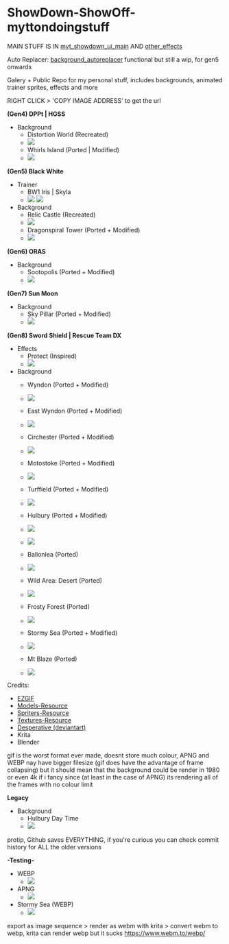# ShowDown-ShowOff-myttondoingstuff
MAIN STUFF IS IN [myt_showdown_ui_main](https://github.com/mammal-is-fleshy/ShowdownShow-Off-MyttonCodingStuff/blob/main/myt_showdown_ui_main.css) AND [other_effects](https://github.com/mammal-is-fleshy/ShowdownShow-Off-MyttonCodingStuff/blob/main/other_effects.css)

Auto Replacer: [background_autoreplacer](https://github.com/mammal-is-fleshy/ShowdownShow-Off-MyttonCodingStuff/blob/main/background_autoreplacer.css) functional but still a wip, for gen5 onwards

Galery + Public Repo for my personal stuff, includes backgrounds, animated trainer sprites, effects and more

RIGHT CLICK > 'COPY IMAGE ADDRESS' to get the url

**(Gen4) DPPt | HGSS**
- Background
	- Distortion World (Recreated)
	- ![](https://raw.githubusercontent.com/mammal-is-fleshy/ShowdownShow-Off-MyttonCodingStuff/main/Background/dpp_distortion_world.gif)		
	- Whirls Island (Ported | Modified)
	- ![](https://raw.githubusercontent.com/mammal-is-fleshy/ShowdownShow-Off-MyttonCodingStuff/main/Background/hgss_whirls_island.gif)	

**(Gen5) Black White**
- Trainer
	- BW1 Iris | Skyla
	- ![](https://raw.githubusercontent.com/mammal-is-fleshy/ShowdownShow-Off-MyttonCodingStuff/main/Animated%20Trainer/bw_iris_animated.gif)	 ![](https://raw.githubusercontent.com/mammal-is-fleshy/ShowdownShow-Off-MyttonCodingStuff/main/Animated%20Trainer/bw_skyla_animated.gif)	
- Background
	- Relic Castle (Recreated)
	- ![](https://raw.githubusercontent.com/mammal-is-fleshy/ShowdownShow-Off-MyttonCodingStuff/main/Background/bw_relic_castle.gif)
	- Dragonspiral Tower (Ported + Modified)
	- ![](https://raw.githubusercontent.com/mammal-is-fleshy/ShowdownShow-Off-MyttonCodingStuff/main/Background/bw_dragonspiral_tower.gif)	

**(Gen6) ORAS**
- Background
	- Sootopolis (Ported + Modified)
	- ![](https://raw.githubusercontent.com/mammal-is-fleshy/ShowdownShow-Off-MyttonCodingStuff/main/Background/oras_sootopolis.gif)	

**(Gen7) Sun Moon**
- Background
	- Sky Pillar (Ported + Modified)
	- ![](https://raw.githubusercontent.com/mammal-is-fleshy/ShowdownShow-Off-MyttonCodingStuff/main/Background/usum_spear_pillar.gif)	

**(Gen8) Sword Shield | Rescue Team DX**
- Effects
	- Protect (Inspired)
	- ![](https://raw.githubusercontent.com/mammal-is-fleshy/ShowdownShow-Off-MyttonCodingStuff/main/Effects/protect.gif)	
- Background
	- Wyndon (Ported + Modified)
	- ![](https://raw.githubusercontent.com/mammal-is-fleshy/ShowdownShow-Off-MyttonCodingStuff/main/Background/swsh_wyndon.gif)	
	- East Wyndon (Ported + Modified)
	- ![](https://raw.githubusercontent.com/mammal-is-fleshy/ShowdownShow-Off-MyttonCodingStuff/main/Background/swsh_wyndon_east.gif)	
	- Circhester (Ported + Modified)
	- ![](https://raw.githubusercontent.com/mammal-is-fleshy/ShowdownShow-Off-MyttonCodingStuff/main/Background/swsh_circhester.gif)			
	- Motostoke (Ported + Modified)
	- ![](https://raw.githubusercontent.com/mammal-is-fleshy/ShowdownShow-Off-MyttonCodingStuff/main/Background/swsh_motostoke.gif)	
	- Turffield (Ported + Modified)
	- ![](https://raw.githubusercontent.com/mammal-is-fleshy/ShowdownShow-Off-MyttonCodingStuff/main/Background/swsh_turffield.gif)		
	- Hulbury (Ported + Modified)
	- ![](https://raw.githubusercontent.com/mammal-is-fleshy/ShowdownShow-Off-MyttonCodingStuff/main/Background/swsh_hulbury.gif)	
	- ![](https://raw.githubusercontent.com/mammal-is-fleshy/ShowdownShow-Off-MyttonCodingStuff/main/Background/swsh_hulbury2.gif)	
	- Ballonlea (Ported)
	- ![](https://raw.githubusercontent.com/mammal-is-fleshy/ShowdownShow-Off-MyttonCodingStuff/main/Background/swsh_ballonlea.gif)		
	- Wild Area: Desert (Ported)
	- ![](https://raw.githubusercontent.com/mammal-is-fleshy/ShowdownShow-Off-MyttonCodingStuff/main/Background/swsh_wa_desert.gif)	

	- Frosty Forest (Ported)
	- ![](https://raw.githubusercontent.com/mammal-is-fleshy/ShowdownShow-Off-MyttonCodingStuff/main/Background/pmd1_frosty_forest.gif)	
	- Stormy Sea (Ported + Modified)
	- ![](https://raw.githubusercontent.com/mammal-is-fleshy/ShowdownShow-Off-MyttonCodingStuff/main/Background/pmd1_stormy_sea.gif)	
	- Mt Blaze (Ported)
	- ![](https://raw.githubusercontent.com/mammal-is-fleshy/ShowdownShow-Off-MyttonCodingStuff/main/Background/pmd1_mt_blaze.gif)	

Credits:
- [EZGIF](https://ezgif.com)
- [Models-Resource](https://www.models-resource.com)
- [Spriters-Resource](https://www.spriters-resource.com)
- [Textures-Resource](https://www.textures-resource.com)
- [Desperative (deviantart)](https://www.deviantart.com/desperative/gallery/71870348/pokemon-related)
- Krita
- Blender


gif is the worst format ever made, doesnt store much colour, APNG and WEBP nay have bigger filesize (gif does have the advantage of frame collapsing) but it should mean that the background could be render in 1980 or even 4k if i fancy since (at least in the case of APNG) its rendering all of the frames with no colour limit

**Legacy**
- Background
	- Hulbury Day Time
	- ![](https://raw.githubusercontent.com/mammal-is-fleshy/ShowdownShow-Off-MyttonCodingStuff/cdba9915988e1e14dfc74ee69acc4466989181dd/Background/swsh_hulbury.gif)	
		
		
protip, Github saves EVERYTHING, if you're curious you can check commit history for ALL the older versions


**-Testing-**
- WEBP
	- ![](https://raw.githubusercontent.com/mammal-is-fleshy/ShowdownShow-Off-MyttonCodingStuff/main/Animated%20Trainer/bw_iris_animated.webp)
- APNG
	- ![](https://raw.githubusercontent.com/mammal-is-fleshy/ShowdownShow-Off-MyttonCodingStuff/main/Animated%20Trainer/bw_iris_apng.png )
- Stormy Sea (WEBP)
	- ![](https://raw.githubusercontent.com/mammal-is-fleshy/ShowdownShow-Off-MyttonCodingStuff/main/Background/pmd1_stormy_sea.webp)	
	

export as image sequence > render as webm with krita > convert webm to webp, krita can render webp but it sucks https://www.webm.to/webp/